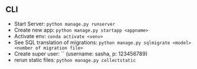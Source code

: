 ## CLI
- Start Server: `python manage.py runserver`
- Create new app: `python manage.py startapp <appname>`
- Activate env: `conda activate <venv>` 
- See SQL translation of migrations: `python manage.py sqlmigrate <model> <number of migration file>`
- Create super user: ``
(username: sasha, p: 123456789)
- rerun static files: `python manage.py collectstatic`